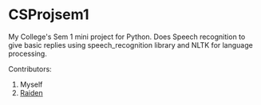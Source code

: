 # CSProjsem1
My College's Sem 1 mini project for Python.
Does Speech recognition to give basic replies using speech_recognition library and NLTK for language processing.

Contributors: 
1) Myself
2) [Raiden](https://raidenradec.com/)

